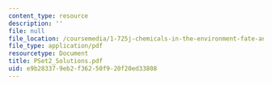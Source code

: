 ```yaml
---
content_type: resource
description: ''
file: null
file_location: /coursemedia/1-725j-chemicals-in-the-environment-fate-and-transport-fall-2004/e9b283379eb2f36250f920f20ed33808_PSet2_Solutions.pdf
file_type: application/pdf
resourcetype: Document
title: PSet2_Solutions.pdf
uid: e9b28337-9eb2-f362-50f9-20f20ed33808
---
```

